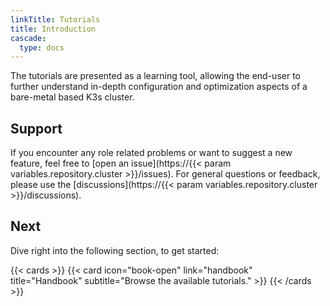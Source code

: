 ```yaml
---
linkTitle: Tutorials
title: Introduction
cascade:
  type: docs
---
```


The tutorials are presented as a learning tool, allowing the end-user to further understand in-depth configuration and optimization aspects of a bare-metal based K3s cluster.

<!--more-->

## Support

If you encounter any role related problems or want to suggest a new feature, feel free to [open an issue](https://{{< param variables.repository.cluster >}}/issues). For general questions or feedback, please use the [discussions](https://{{< param variables.repository.cluster >}}/discussions).

## Next

Dive right into the following section, to get started:

{{< cards >}}
  {{< card icon="book-open" link="handbook" title="Handbook" subtitle="Browse the available tutorials." >}}
{{< /cards >}}
